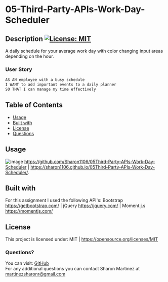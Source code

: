 # 05-Third-Party-APIs-Work-Day-Scheduler
  
## Description   [![License: MIT](https://img.shields.io/badge/License-MIT-yellow.svg)](https://opensource.org/licenses/MIT)
A daily schedule for your average work day with color changing input areas depending on the hour. 

### User Story

```md
AS AN employee with a busy schedule
I WANT to add important events to a daily planner
SO THAT I can manage my time effectively
```

  ## Table of Contents
  * [Usage](#Usage)
  * [Built with](#Built-with)
  * [License](#License)
  * [Questions](#Questions)
  

  ## Usage 
  ![image](https://user-images.githubusercontent.com/30086519/108946388-3294c980-7613-11eb-8a5e-32f0e24a8b85.png)
  https://github.com/Sharon1106/05Third-Party-APIs-Work-Day-Scheduler | https://sharon1106.github.io/05Third-Party-APIs-Work-Day-Scheduler/.
  
  ## Built with
  For this assignment I used the following API's: Bootstrap  https://getbootstrap.com/ | jQuery https://jquery.com/ | Moment.j.s https://momentjs.com/

  ## License 
  This project is licensed under: MIT | https://opensource.org/licenses/MIT

  ### Questions?
  You can visit: [GitHub](https://github.com/Sharon1106)  
  For any additional questions you can contact Sharon Martinez at martinezsharonr@gmail.com
